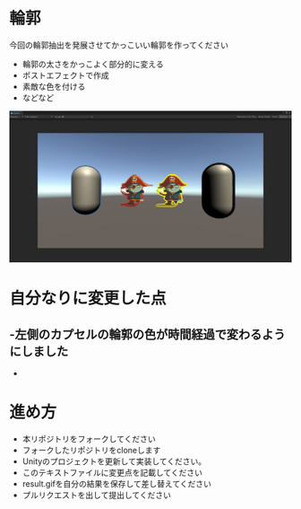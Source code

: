 # 輪郭
今回の輪郭抽出を発展させてかっこいい輪郭を作ってください
* 輪郭の太さをかっこよく部分的に変える
* ポストエフェクトで作成
* 素敵な色を付ける
* などなど

![結果画像](result.png)

# 自分なりに変更した点

-左側のカプセルの輪郭の色が時間経過で変わるようにしました
-
-

# 進め方

- 本リポジトリをフォークしてください
- フォークしたリポジトリをcloneします
- Unityのプロジェクトを更新して実装してください。
- このテキストファイルに変更点を記載してください
- result.gifを自分の結果を保存して差し替えてください
- プルリクエストを出して提出してください
